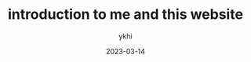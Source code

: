 ---
title: introduction to me and this website
author: ykhi
date: 2023-03-14
layout: "../layouts/Index.astro"
---